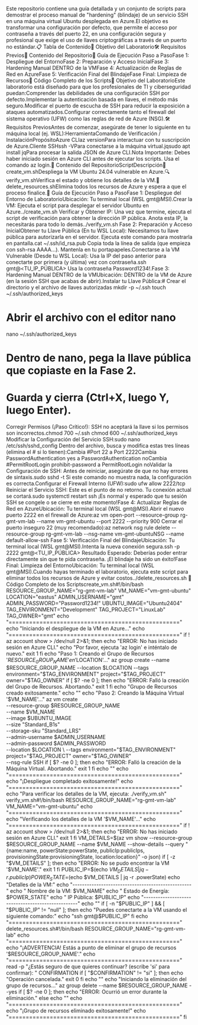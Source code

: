 Este repositorio contiene una guía detallada y un conjunto de scripts para demostrar el proceso manual de "hardening" (blindaje) de un servicio SSH en una máquina virtual Ubuntu desplegada en Azure.El objetivo es transformar una configuración por defecto, que permite el acceso por contraseña a través del puerto 22, en una configuración segura y profesional que exige el uso de llaves criptográficas a través de un puerto no estándar.📋 Tabla de Contenido🎯 Objetivo del Laboratorio🛠️ Requisitos Previos📂 Contenido del Repositorio🚀 Guía de Ejecución Paso a PasoFase 1: Despliegue del EntornoFase 2: Preparación y Acceso InicialFase 3: Hardening Manual DENTRO de la VMFase 4: Actualización de Reglas de Red en AzureFase 5: Verificación Final del BlindajeFase Final: Limpieza de Recursos📜 Código Completo de los Scripts🎯 Objetivo del LaboratorioEste laboratorio está diseñado para que los profesionales de TI y ciberseguridad puedan:Comprender las debilidades de una configuración SSH por defecto.Implementar la autenticación basada en llaves, el método más seguro.Modificar el puerto de escucha de SSH para reducir la exposición a ataques automatizados.Configurar correctamente tanto el firewall del sistema operativo (UFW) como las reglas de red de Azure (NSG).🛠️ Requisitos PreviosAntes de comenzar, asegúrate de tener lo siguiente en tu máquina local (ej. WSL):HerramientaComando de Verificación / InstalaciónPropósitoAzure CLIaz versionPara interactuar con tu suscripción de Azure.Cliente SSHssh -VPara conectarse a la máquina virtual.jqsudo apt install jqPara procesar la salida JSON de Azure CLI.Nota Importante: Debes haber iniciado sesión en Azure CLI antes de ejecutar los scripts. Usa el comando az login.📂 Contenido del RepositorioScriptDescripción📜 create_vm.shDespliega la VM Ubuntu 24.04 vulnerable en Azure.🔍 verify_vm.shVerifica el estado y obtiene los detalles de la VM.🧹 delete_resources.shElimina todos los recursos de Azure y espera a que el proceso finalice.🚀 Guía de Ejecución Paso a PasoFase 1: Despliegue del Entorno de LaboratorioUbicación: Tu terminal local (WSL gmt@MSI).Crear la VM: Ejecuta el script para desplegar el servidor Ubuntu en Azure../create_vm.sh
Verificar y Obtener IP: Una vez que termine, ejecuta el script de verificación para obtener la dirección IP pública. Anota esta IP, la necesitarás para todo lo demás../verify_vm.sh
Fase 2: Preparación y Acceso InicialObtener tu Llave Pública (En tu WSL Local): Necesitamos tu llave pública para autorizarla en el servidor. Ejecuta este comando para mostrarla en pantalla.cat ~/.ssh/id_rsa.pub
Copia toda la línea de salida (que empieza con ssh-rsa AAAA...). Mantenla en tu portapapeles.Conectarse a la VM Vulnerable (Desde tu WSL Local): Usa la IP del paso anterior para conectarte por primera (y última) vez con contraseña.ssh gmt@<TU_IP_PÚBLICA>
Usa la contraseña Password1234!.Fase 3: Hardening Manual DENTRO de la VMUbicación: DENTRO de la VM de Azure (en la sesión SSH que acabas de abrir).Instalar tu Llave Pública:# Crear el directorio y el archivo de llaves autorizadas
mkdir -p ~/.ssh
touch ~/.ssh/authorized_keys

# Abrir el archivo con el editor nano
nano ~/.ssh/authorized_keys 

# Dentro de nano, pega la llave pública que copiaste en la Fase 2.
# Guarda y cierra (Ctrl+X, luego Y, luego Enter).
Corregir Permisos (¡Paso Crítico!): SSH no aceptará la llave si los permisos son incorrectos.chmod 700 ~/.ssh
chmod 600 ~/.ssh/authorized_keys
Modificar la Configuración del Servicio SSH:sudo nano /etc/ssh/sshd_config
Dentro del archivo, busca y modifica estas tres líneas (elimina el # si lo tienen):Cambia #Port 22 a Port 2222Cambia PasswordAuthentication yes a PasswordAuthentication noCambia #PermitRootLogin prohibit-password a PermitRootLogin noValidar la Configuración de SSH: Antes de reiniciar, asegúrate de que no hay errores de sintaxis.sudo sshd -t
Si este comando no muestra nada, la configuración es correcta.Configurar el Firewall Interno (UFW):sudo ufw allow 2222/tcp
Reiniciar el Servicio SSH: Este es el punto de no retorno. Tu conexión actual se cortará.sudo systemctl restart ssh
¡Es normal y esperado que tu sesión SSH se congele o se cierre en este momento!Fase 4: Actualizar Reglas de Red en AzureUbicación: Tu terminal local (WSL gmt@MSI).Abrir el nuevo puerto 2222 en el firewall de Azure:az vm open-port --resource-group rg-gmt-vm-lab --name vm-gmt-ubuntu --port 2222 --priority 900
Cerrar el puerto inseguro 22 (muy recomendado):az network nsg rule delete --resource-group rg-gmt-vm-lab --nsg-name vm-gmt-ubuntuNSG --name default-allow-ssh
Fase 5: Verificación Final del BlindajeUbicación: Tu terminal local (WSL gmt@MSI).Intenta la nueva conexión segura.ssh -p 2222 gmt@<TU_IP_PÚBLICA>
Resultado Esperado: Deberías poder entrar directamente sin que te pida contraseña. ¡El blindaje ha sido un éxito!Fase Final: Limpieza del EntornoUbicación: Tu terminal local (WSL gmt@MSI).Cuando hayas terminado el laboratorio, ejecuta este script para eliminar todos los recursos de Azure y evitar costos../delete_resources.sh
📜 Código Completo de los Scriptscreate_vm.sh#!/bin/bash
RESOURCE_GROUP_NAME="rg-gmt-vm-lab"
VM_NAME="vm-gmt-ubuntu"
LOCATION="eastus"
ADMIN_USERNAME="gmt"
ADMIN_PASSWORD="Password1234!"
UBUNTU_IMAGE="Ubuntu2404"
TAG_ENVIRONMENT="Development"
TAG_PROJECT="LinuxLab"
TAG_OWNER="gmt"
echo "=================================================="
echo "Iniciando el despliegue de la VM en Azure..."
echo "=================================================="
if ! az account show > /dev/null 2>&1; then
    echo "ERROR: No has iniciado sesión en Azure CLI."
    echo "Por favor, ejecuta 'az login' e inténtalo de nuevo."
    exit 1
fi
echo "Paso 1: Creando el Grupo de Recursos '$RESOURCE_GROUP_NAME' en '$LOCATION'..."
az group create --name $RESOURCE_GROUP_NAME --location $LOCATION --tags environment="$TAG_ENVIRONMENT" project="$TAG_PROJECT" owner="$TAG_OWNER"
if [ $? -ne 0 ]; then
    echo "ERROR: Falló la creación del Grupo de Recursos. Abortando."
    exit 1
fi
echo "Grupo de Recursos creado exitosamente."
echo ""
echo "Paso 2: Creando la Máquina Virtual '$VM_NAME'..."
az vm create \
    --resource-group $RESOURCE_GROUP_NAME \
    --name $VM_NAME \
    --image $UBUNTU_IMAGE \
    --size "Standard_B1s" \
    --storage-sku "Standard_LRS" \
    --admin-username $ADMIN_USERNAME \
    --admin-password $ADMIN_PASSWORD \
    --location $LOCATION \
    --tags environment="$TAG_ENVIRONMENT" project="$TAG_PROJECT" owner="$TAG_OWNER" \
    --nsg-rule SSH
if [ $? -ne 0 ]; then
    echo "ERROR: Falló la creación de la Máquina Virtual. Abortando."
    exit 1
fi
echo ""
echo "=================================================="
echo "¡Despliegue completado exitosamente!"
echo "=================================================="
echo "Para verificar los detalles de la VM, ejecuta: ./verify_vm.sh"
verify_vm.sh#!/bin/bash
RESOURCE_GROUP_NAME="rg-gmt-vm-lab"
VM_NAME="vm-gmt-ubuntu"
echo "=================================================="
echo "Verificando los detalles de la VM '$VM_NAME'..."
echo "=================================================="
if ! az account show > /dev/null 2>&1; then
    echo "ERROR: No has iniciado sesión en Azure CLI."
    exit 1
fi
VM_DETAILS=$(az vm show --resource-group $RESOURCE_GROUP_NAME --name $VM_NAME --show-details --query "{name:name, powerState:powerState, publicIp:publicIps, provisioningState:provisioningState, location:location}" -o json)
if [ -z "$VM_DETAILS" ]; then
    echo "ERROR: No se pudo encontrar la VM '$VM_NAME'."
    exit 1
fi
PUBLIC_IP=$(echo $VM_DETAILS | jq -r .publicIp)
POWER_STATE=$(echo $VM_DETAILS | jq -r .powerState)
echo "Detalles de la VM:"
echo "--------------------------------------------------"
echo "  Nombre de la VM:      $VM_NAME"
echo "  Estado de Energía:    $POWER_STATE"
echo "  IP Pública:           $PUBLIC_IP"
echo "--------------------------------------------------"
echo ""
if [ -n "$PUBLIC_IP" ] && [ "$PUBLIC_IP" != "null" ]; then
    echo "Puedes conectarte a la VM usando el siguiente comando:"
    echo "ssh gmt@$PUBLIC_IP"
fi
echo "=================================================="
delete_resources.sh#!/bin/bash
RESOURCE_GROUP_NAME="rg-gmt-vm-lab"
echo "=================================================="
echo "¡ADVERTENCIA! Estás a punto de eliminar el grupo de recursos '$RESOURCE_GROUP_NAME'."
echo "=================================================="
read -p "¿Estás seguro de que quieres continuar? (escribe 'si' para confirmar): " CONFIRMATION
if [ "$CONFIRMATION" != "si" ]; then
    echo "Operación cancelada."
    exit 0
fi
echo ""
echo "Iniciando la eliminación del grupo de recursos..."
az group delete --name $RESOURCE_GROUP_NAME --yes
if [ $? -ne 0 ]; then
    echo "ERROR: Ocurrió un error durante la eliminación."
else
    echo ""
    echo "=================================================="
    echo "¡Grupo de recursos eliminado exitosamente!"
    echo "=================================================="
fi
